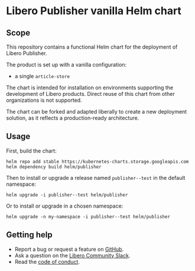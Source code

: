 Libero Publisher vanilla Helm chart
===================================

Scope
-----

This repository contains a functional Helm chart for the deployment of Libero Publisher.

The product is set up with a vanilla configuration:

- a single `article-store`

The chart is intended for installation on environments supporting the development of Libero products. Direct reuse of this chart from other organizations is not supported.

The chart can be forked and adapted liberally to create a new deployment solution, as it reflects a production-ready architecture.

Usage
-----

First, build the chart:

```
helm repo add stable https://kubernetes-charts.storage.googleapis.com
helm dependency build helm/publisher
```

Then to install or upgrade a release named `publisher--test` in the default namespace:

```
helm upgrade -i publisher--test helm/publisher
```

Or to install or upgrade in a chosen namespace:

```
helm upgrade -n my-namespace -i publisher--test helm/publisher
```

Getting help
------------

- Report a bug or request a feature on [GitHub](https://github.com/libero/publisher/issues/new/choose).
- Ask a question on the [Libero Community Slack](https://libero.pub/join-slack).
- Read the [code of conduct](https://libero.pub/code-of-conduct).
